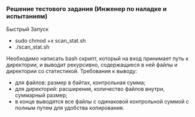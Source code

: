 ### Решение тестового задания (Инженер по наладке и испытаниям)
Быстрый Запуск
- sudo chmod +x scan_stat.sh
- ./scan_stat.sh

Необходимо написать bash скрипт, который на вход принимает путь к
директории, и выводит рекурсивно, содержащиеся в ней файлы и директории
со статистикой.
Требования к выводу:
- для файлов: размер в байтах, контрольная сумма;
- для директорий: расширения, количество файлов внутри, суммарный
размер;
- в конце выводятся все файлы с одинаковой контрольной суммой с
полным путем для удобства копирования.

